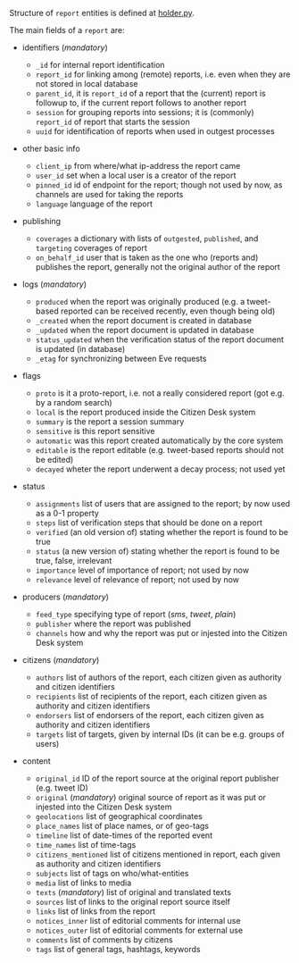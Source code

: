 
Structure of `report` entities is defined at [holder.py](https://github.com/sourcefabric-innovation/citizendesk-core/blob/master/src/citizendesk/common/holder.py).

The main fields of a `report` are:

+ identifiers (_mandatory_)
  + `_id` for internal report identification
  + `report_id` for linking among (remote) reports, i.e. even when they are not stored in local database
  + `parent_id`, it is `report_id` of a report that the (current) report is followup to, if the current report follows to another report
  + `session` for grouping reports into sessions; it is (commonly) `report_id` of report that starts the session
  + `uuid` for identification of reports when used in outgest processes

+ other basic info
  + `client_ip` from where/what ip-address the report came
  + `user_id` set when a local user is a creator of the report
  + `pinned_id` id of endpoint for the report; though not used by now, as channels are used for taking the reports
  + `language` language of the report

+ publishing
  + `coverages` a dictionary with lists of `outgested`, `published`, and `targeting` coverages of report
  + `on_behalf_id` user that is taken as the one who (reports and) publishes the report, generally not the original author of the report

+ logs (_mandatory_)
  + `produced` when the report was originally produced (e.g. a tweet-based reported can be received recently, even though being old)
  + `_created` when the report document is created in database
  + `_updated` when the report document is updated in database
  + `status_updated` when the verification status of the report document is updated (in database)
  + `_etag` for synchronizing between Eve requests

+ flags
  + `proto` is it a proto-report, i.e. not a really considered report (got e.g. by a random search)
  + `local` is the report produced inside the Citizen Desk system
  + `summary` is the report a session summary
  + `sensitive` is this report sensitive
  + `automatic` was this report created automatically by the core system
  + `editable` is the report editable (e.g. tweet-based reports should not be edited)
  + `decayed` wheter the report underwent a decay process; not used yet

+ status
  + `assignments` list of users that are assigned to the report; by now used as a 0-1 property
  + `steps` list of verification steps that should be done on a report
  + `verified` (an old version of) stating whether the report is found to be true
  + `status` (a new version of) stating whether the report is found to be true, false, irrelevant
  + `importance` level of importance of report; not used by now
  + `relevance` level of relevance of report; not used by now

+ producers (_mandatory_)
  + `feed_type` specifying type of report (_sms_, _tweet_, _plain_)
  + `publisher` where the report was published
  + `channels` how and why the report was put or injested into the Citizen Desk system

+ citizens (_mandatory_)
  + `authors` list of authors of the report, each citizen given as authority and citizen identifiers
  + `recipients` list of recipients of the report, each citizen given as authority and citizen identifiers
  + `endorsers` list of endorsers of the report, each citizen given as authority and citizen identifiers
  + `targets` list of targets, given by internal IDs (it can be e.g. groups of users)

+ content
  + `original_id` ID of the report source at the original report publisher (e.g. tweet ID)
  + `original` (_mandatory_) original source of report as it was put or injested into the Citizen Desk system
  + `geolocations` list of geographical coordinates
  + `place_names` list of place names, or of geo-tags
  + `timeline` list of date-times of the reported event
  + `time_names` list of time-tags
  + `citizens_mentioned` list of citizens mentioned in report, each given as authority and citizen identifiers
  + `subjects` list of tags on who/what-entities
  + `media` list of links to media
  + `texts` (_mandatory_) list of original and translated texts
  + `sources` list of links to the original report source itself
  + `links` list of links from the report
  + `notices_inner` list of editorial comments for internal use
  + `notices_outer` list of editorial comments for external use
  + `comments` list of comments by citizens
  + `tags` list of general tags, hashtags, keywords


